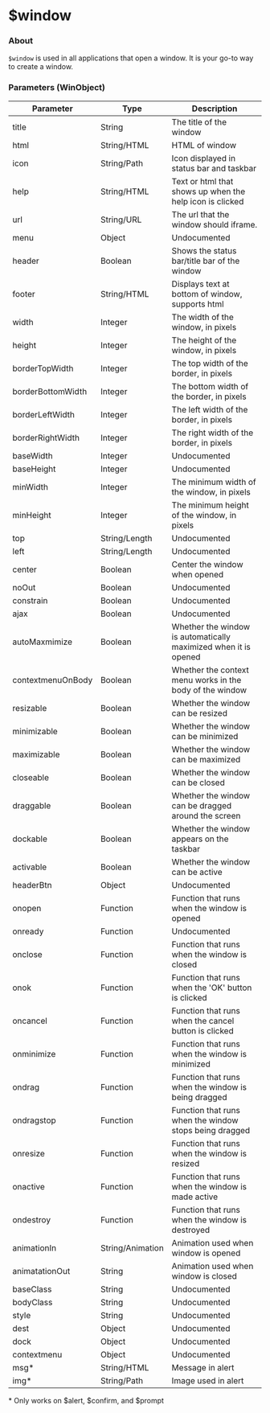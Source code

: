 # $window

### About

`$window` is used in all applications that open a window. It is your go-to way to create a window.

### Parameters (WinObject)

| Parameter         | Type             | Description                                                     |
| ----------------- | ---------------- | --------------------------------------------------------------- |
| title             | String           | The title of the window                                         |
| html              | String/HTML      | HTML of window                                                  |
| icon              | String/Path      | Icon displayed in status bar and taskbar                        |
| help              | String/HTML      | Text or html that shows up when the help icon is clicked        |
| url               | String/URL       | The url that the window should iframe.                          |
| menu              | Object           | Undocumented                                                    |
| header            | Boolean          | Shows the status bar/title bar of the window                    |
| footer            | String/HTML      | Displays text at bottom of window, supports html                |
| width             | Integer          | The width of the window, in pixels                              |
| height            | Integer          | The height of the window, in pixels                             |
| borderTopWidth    | Integer          | The top width of the border, in pixels                          |
| borderBottomWidth | Integer          | The bottom width of the border, in pixels                       |
| borderLeftWidth   | Integer          | The left width of the border, in pixels                         |
| borderRightWidth  | Integer          | The right width of the border, in pixels                        |
| baseWidth         | Integer          | Undocumented                                                    |
| baseHeight        | Integer          | Undocumented                                                    |
| minWidth          | Integer          | The minimum width of the window, in pixels                      |
| minHeight         | Integer          | The minimum height of the window, in pixels                     |
| top               | String/Length    | Undocumented                                                    |
| left              | String/Length    | Undocumented                                                    |
| center            | Boolean          | Center the window when opened                                   |
| noOut             | Boolean          | Undocumented                                                    |
| constrain         | Boolean          | Undocumented                                                    |
| ajax              | Boolean          | Undocumented                                                    |
| autoMaxmimize     | Boolean          | Whether the window is automatically maximized when it is opened |
| contextmenuOnBody | Boolean          | Whether the context menu works in the body of the window        |
| resizable         | Boolean          | Whether the window can be resized                               |
| minimizable       | Boolean          | Whether the window can be minimized                             |
| maximizable       | Boolean          | Whether the window can be maximized                             |
| closeable         | Boolean          | Whether the window can be closed                                |
| draggable         | Boolean          | Whether the window can be dragged around the screen             |
| dockable          | Boolean          | Whether the window appears on the taskbar                       |
| activable         | Boolean          | Whether the window can be active                                |
| headerBtn         | Object           | Undocumented                                                    |
| onopen            | Function         | Function that runs when the window is opened                    |
| onready           | Function         | Undocumented                                                    |
| onclose           | Function         | Function that runs when the window is closed                    |
| onok              | Function         | Function that runs when the 'OK' button is clicked              |
| oncancel          | Function         | Function that runs when the cancel button is clicked            |
| onminimize        | Function         | Function that runs when the window is minimized                 |
| ondrag            | Function         | Function that runs when the window is being dragged             |
| ondragstop        | Function         | Function that runs when the window stops being dragged          |
| onresize          | Function         | Function that runs when the window is resized                   |
| onactive          | Function         | Function that runs when the window is made active               |
| ondestroy         | Function         | Function that runs when the window is destroyed                 |
| animationIn       | String/Animation | Animation used when window is opened                            |
| animatationOut    | String           | Animation used when window is closed                            |
| baseClass         | String           | Undocumented                                                    |
| bodyClass         | String           | Undocumented                                                    |
| style             | String           | Undocumented                                                    |
| dest              | Object           | Undocumented                                                    |
| dock              | Object           | Undocumented                                                    |
| contextmenu       | Object           | Undocumented                                                    |
| msg\*             | String/HTML      | Message in alert                                                |
| img\*             | String/Path      | Image used in alert                                             |

\* Only works on $alert, $confirm, and $prompt

